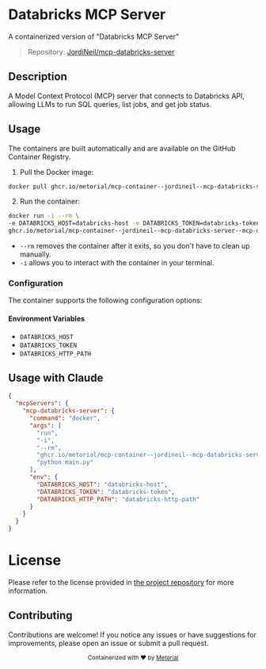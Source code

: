 
# Databricks MCP Server

A containerized version of "Databricks MCP Server"

> Repository: [JordiNeil/mcp-databricks-server](https://github.com/JordiNeil/mcp-databricks-server)

## Description

A Model Context Protocol (MCP) server that connects to Databricks API, allowing LLMs to run SQL queries, list jobs, and get job status.


## Usage

The containers are built automatically and are available on the GitHub Container Registry.

1. Pull the Docker image:

```bash
docker pull ghcr.io/metorial/mcp-container--jordineil--mcp-databricks-server--mcp-databricks-server
```

2. Run the container:

```bash
docker run -i --rm \ 
-e DATABRICKS_HOST=databricks-host -e DATABRICKS_TOKEN=databricks-token -e DATABRICKS_HTTP_PATH=databricks-http-path \
ghcr.io/metorial/mcp-container--jordineil--mcp-databricks-server--mcp-databricks-server  "python main.py"
```

- `--rm` removes the container after it exits, so you don't have to clean up manually.
- `-i` allows you to interact with the container in your terminal.



### Configuration

The container supports the following configuration options:




#### Environment Variables

- `DATABRICKS_HOST`
- `DATABRICKS_TOKEN`
- `DATABRICKS_HTTP_PATH`




## Usage with Claude

```json
{
  "mcpServers": {
    "mcp-databricks-server": {
      "command": "docker",
      "args": [
        "run",
        "-i",
        "--rm",
        "ghcr.io/metorial/mcp-container--jordineil--mcp-databricks-server--mcp-databricks-server",
        "python main.py"
      ],
      "env": {
        "DATABRICKS_HOST": "databricks-host",
        "DATABRICKS_TOKEN": "databricks-token",
        "DATABRICKS_HTTP_PATH": "databricks-http-path"
      }
    }
  }
}
```

# License

Please refer to the license provided in [the project repository](https://github.com/JordiNeil/mcp-databricks-server) for more information.

## Contributing

Contributions are welcome! If you notice any issues or have suggestions for improvements, please open an issue or submit a pull request.

<div align="center">
  <sub>Containerized with ❤️ by <a href="https://metorial.com">Metorial</a></sub>
</div>
  